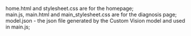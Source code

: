 home.html and stylesheet.css are for the homepage;  
main.js, main.html and main_stylesheet.css are for the diagnosis page;  
model.json - the json file generated by the Custom Vision model and used in main.js;  
